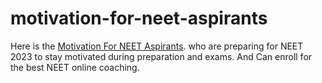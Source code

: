 # motivation-for-neet-aspirants
Here is the <a href=https://www.pw.live/blogs-neet/motivation-for-neet-aspirants-tips-to-stay-motivated>Motivation For NEET Aspirants</a>. who are preparing for NEET 2023 to stay motivated during preparation and exams. And Can enroll for the best NEET online coaching.
